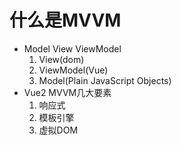 # 什么是MVVM
 * Model View ViewModel
   1. View(dom)
   2. ViewModel<dom listeners data Bindings>(Vue)
   3. Model(Plain JavaScript Objects)
 * Vue2 MVVM几大要素
   1. 响应式
   2. 模板引擎
   3. 虚拟DOM   